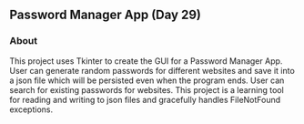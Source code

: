 ## Password Manager App (Day 29)
### About
This project uses Tkinter to create the GUI for a Password Manager App. User can generate random passwords for different websites and save it into a json file which will be persisted even when the program ends. User can search for existing passwords for websites. This project is a learning tool for reading and writing to json files and gracefully handles FileNotFound exceptions.  